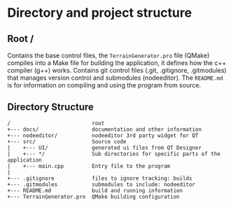 # Directory and project structure

## Root /

Contains the base control files, the `TerrainGenerator.pro` file (QMake) compiles into a Make file for building the application, it defines how the c++ compiler (g++) works. Contains git control files (.git, .gitignore, .gitmodules) that manages version control and submodules (nodeeditor). The `README.md` is for information on compiling and using the program from source.

## Directory Structure

```
/                          root
+--- docs/                 documentation and other information
+--- nodeeditor/           nodeeditor 3rd party widget for QT
+--- src/                  Source code
|    +--- UI/              generated ui files from QT Designer
|    +--- */               Sub directories for specific parts of the application
|    +--- main.cpp         Entry file to the program
|
+--- .gitignore            files to ignore tracking: builds
+--- .gitmodules           submodules to include: nodeeditor
+--- README.md             build and running information
+--- TerrainGenerator.pro  QMake building configuration
```